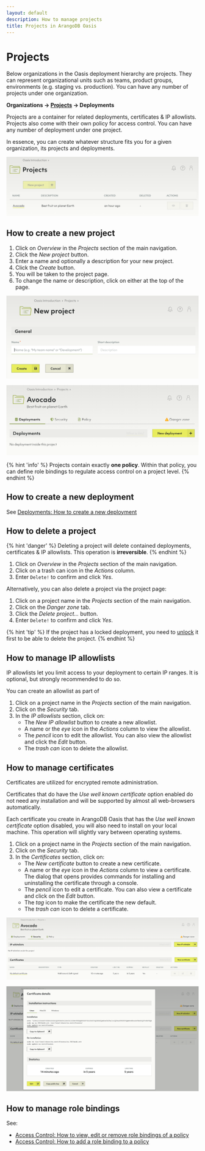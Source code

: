 ```yaml
---
layout: default
description: How to manage projects
title: Projects in ArangoDB Oasis
---
```

# Projects

Below organizations in the Oasis deployment hierarchy are projects. They can
represent organizational units such as teams, product groups, environments
(e.g. staging vs. production). You can have any number of projects under one
organization.

**Organizations → <u>Projects</u> → Deployments**

Projects are a container for related deployments, certificates & IP allowlists.
Projects also come with their own policy for access control. You can have any
number of deployment under one project.

In essence, you can create whatever structure fits you for a given organization,
its projects and deployments.

![Oasis Projects Overview](images/oasis-projects-overview.png)

## How to create a new project

1. Click on _Overview_ in the _Projects_ section of the main navigation.
2. Click the _New project_ button.
3. Enter a name and optionally a description for your new project.
4. Click the _Create_ button.
5. You will be taken to the project page.
6. To change the name or description, click on either at the top of the page.

![Oasis New Project](images/oasis-new-project.png)

![Oasis Project Summary](images/oasis-project.png)

{% hint 'info' %}
Projects contain exactly **one policy**. Within that policy, you can define
role bindings to regulate access control on a project level.
{% endhint %}

## How to create a new deployment

See [Deployments: How to create a new deployment](deployments.html#how-to-create-a-new-deployment)

## How to delete a project

{% hint 'danger' %}
Deleting a project will delete contained deployments, certificates & IP allowlists.
This operation is **irreversible**.
{% endhint %}

1. Click on _Overview_ in the _Projects_ section of the main navigation.
2. Click on a trash can icon in the _Actions_ column.
3. Enter `Delete!` to confirm and click _Yes_.

Alternatively, you can also delete a project via the project page:

1. Click on a project name in the _Projects_ section of the main navigation.
2. Click on the _Danger zone_ tab.
3. Click the _Delete project..._ button.
4. Enter `Delete!` to confirm and click _Yes_.

{% hint 'tip' %}
If the project has a locked deployment, you need to [unlock](access-control.html#locked-resources)
it first to be able to delete the project.
{% endhint %}

## How to manage IP allowlists

IP allowlists let you limit access to your deployment to certain IP ranges.
It is optional, but strongly recommended to do so.

You can create an allowlist as part of 

1. Click on a project name in the _Projects_ section of the main navigation.
2. Click on the _Security_ tab.
3. In the _IP allowlists_ section, click on:
   - The _New IP allowlist_ button to create a new allowlist.
   - A name or the _eye_ icon in the _Actions_ column to view the allowlist.
   - The _pencil_ icon to edit the allowlist.
     You can also view the allowlist and click the _Edit_ button.
   - The _trash can_ icon to delete the allowlist.

## How to manage certificates

Certificates are utilized for encrypted remote administration.

Certificates that do have the _Use well known certificate_ option enabled do
not need any installation and will be supported by almost all web-browsers
automatically.

Each certificate you create in ArangoDB Oasis that has the
_Use well known certificate_ option disabled, you will also need to install on
your local machine. This operation will slightly vary between operating systems.

1. Click on a project name in the _Projects_ section of the main navigation.
2. Click on the _Security_ tab.
3. In the _Certificates_ section, click on:
   - The _New certificate_ button to create a new certificate.
   - A name or the _eye_ icon in the _Actions_ column to view a certificate.
     The dialog that opens provides commands for installing and uninstalling
     the certificate through a console.
   - The _pencil_ icon to edit a certificate.
     You can also view a certificate and click on the _Edit_ button.
   - The _tag_ icon to make the certificate the new default.
   - The _trash can_ icon to delete a certificate.

![Oasis Certificates](images/oasis-cert-page-with-cert-present.png)

![Oasis Certificate Install Instructions](images/oasis-cert-install-instructions.png)

## How to manage role bindings

See:
- [Access Control: How to view, edit or remove role bindings of a policy](access-control.html#how-to-view-edit-or-remove-role-bindings-of-a-policy)
- [Access Control: How to add a role binding to a policy](access-control.html#how-to-add-a-role-binding-to-a-policy)
